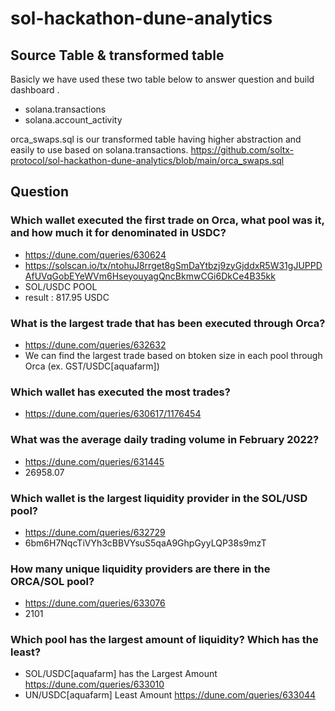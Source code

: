 # sol-hackathon-dune-analytics

## Source Table & transformed table
Basicly we have used these two table below to answer question and build dashboard .
- solana.transactions
- solana.account_activity

orca_swaps.sql is our transformed table having higher abstraction and easily to use based on solana.transactions.
https://github.com/soltx-protocol/sol-hackathon-dune-analytics/blob/main/orca_swaps.sql

## Question

### Which wallet executed the first trade on Orca, what pool was it, and how much it for denominated in USDC?
- https://dune.com/queries/630624
- https://solscan.io/tx/ntohuJ8rrget8gSmDaYtbzj9zyGjddxR5W31gJUPPDAfUVqGobEYeWVm6HseyouyagQncBkmwCGi6DkCe4B35kk
- SOL/USDC POOL
- result : 817.95 USDC

### What is the largest trade that has been executed through Orca?
- https://dune.com/queries/632632
- We can find the largest trade based on btoken size in each pool through Orca (ex. GST/USDC[aquafarm])

### Which wallet has executed the most trades?
- https://dune.com/queries/630617/1176454

### What was the average daily trading volume in February 2022?
- https://dune.com/queries/631445
- 26958.07

### Which wallet is the largest liquidity provider in the SOL/USD pool?
- https://dune.com/queries/632729
- 6bm6H7NqcTiVYh3cBBVYsuS5qaA9GhpGyyLQP38s9mzT

### How many unique liquidity providers are there in the ORCA/SOL pool?
- https://dune.com/queries/633076
- 2101

### Which pool has the largest amount of liquidity? Which has the least?
- SOL/USDC[aquafarm] has the Largest Amount https://dune.com/queries/633010 
- UN/USDC[aquafarm] Least Amount https://dune.com/queries/633044

